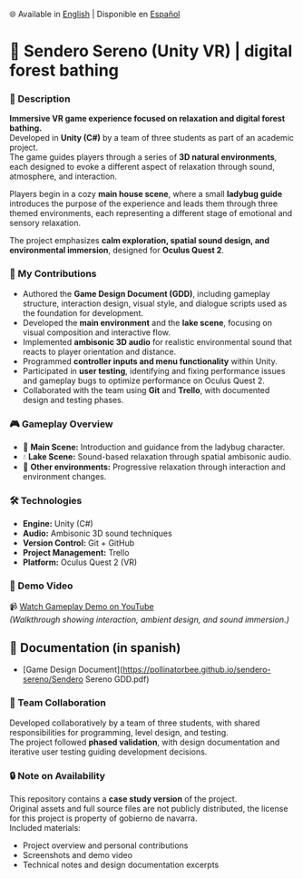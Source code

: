 🌐 Available in [English](./README.md) | Disponible en [Español](./README.es.md)

# 🌿 Sendero Sereno (Unity VR) | digital forest bathing

### 🧾 Description
**Immersive VR game experience focused on relaxation and digital forest bathing.**  
Developed in **Unity (C#)** by a team of three students as part of an academic project.  
The game guides players through a series of **3D natural environments**, each designed to evoke a different aspect of relaxation through sound, atmosphere, and interaction.

Players begin in a cozy **main house scene**, where a small **ladybug guide** introduces the purpose of the experience and leads them through three themed environments, each representing a different stage of emotional and sensory relaxation.

The project emphasizes **calm exploration, spatial sound design, and environmental immersion**, designed for **Oculus Quest 2**.

### 🧩 My Contributions
- Authored the **Game Design Document (GDD)**, including gameplay structure, interaction design, visual style, and dialogue scripts used as the foundation for development.  
- Developed the **main environment** and the **lake scene**, focusing on visual composition and interactive flow.  
- Implemented **ambisonic 3D audio** for realistic environmental sound that reacts to player orientation and distance.  
- Programmed **controller inputs and menu functionality** within Unity.  
- Participated in **user testing**, identifying and fixing performance issues and gameplay bugs to optimize performance on Oculus Quest 2.  
- Collaborated with the team using **Git** and **Trello**, with documented design and testing phases.

### 🎮 Gameplay Overview
- 🌲 **Main Scene:** Introduction and guidance from the ladybug character.  
- 💧 **Lake Scene:** Sound-based relaxation through spatial ambisonic audio.  
- 🌅 **Other environments:** Progressive relaxation through interaction and environment changes.  

### 🛠️ Technologies
- **Engine:** Unity (C#)  
- **Audio:** Ambisonic 3D sound techniques  
- **Version Control:** Git + GitHub  
- **Project Management:** Trello  
- **Platform:** Oculus Quest 2 (VR)  

### 🎥 Demo Video
📹 [Watch Gameplay Demo on YouTube](https://youtu.be/oRMXH5Szlqo)  
*(Walkthrough showing interaction, ambient design, and sound immersion.)*

## 📄 Documentation (in spanish)
- [Game Design Document](https://pollinatorbee.github.io/sendero-sereno/Sendero Sereno GDD.pdf)

### 👥 Team Collaboration
Developed collaboratively by a team of three students, with shared responsibilities for programming, level design, and testing.  
The project followed **phased validation**, with design documentation and iterative user testing guiding development decisions.

### 🔒 Note on Availability
This repository contains a **case study version** of the project.  
Original assets and full source files are not publicly distributed, the license for this project is property of gobierno de navarra.  
Included materials:
- Project overview and personal contributions  
- Screenshots and demo video  
- Technical notes and design documentation excerpts  



